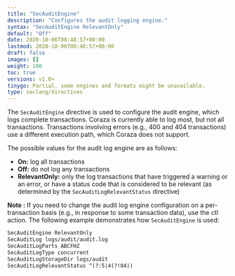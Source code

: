```yaml
---
title: "SecAuditEngine"
description: "Configures the audit logging engine."
syntax: "SecAuditEngine RelevantOnly"
default: "Off"
date: 2020-10-06T08:48:57+00:00
lastmod: 2020-10-06T08:48:57+00:00
draft: false
images: []
weight: 100
toc: true
versions: v1.0+
tinygo: Partial, some engines and formats might be unavailable.
type: seclang/directives
---
```


The `SecAuditEngine` directive is used to configure the audit engine, which logs complete transactions. Coraza is currently able to log most, but not all transactions. Transactions involving errors (e.g., 400 and 404 transactions) use a different execution path, which Coraza does not support.

The possible values for the audit log engine are as follows:

- **On:** log all transactions
- **Off:** do not log any transactions
- **RelevantOnly:** only the log transactions that have triggered a warning or an error, or have a status code that is considered to be relevant (as determined by the `SecAuditLogRelevantStatus` directive)
  
**Note :** If you need to change the audit log engine configuration on a per-transaction basis (e.g., in response to some transaction data), use the ctl action. The following example demonstrates how `SecAuditEngine` is used:

```apache
SecAuditEngine RelevantOnly
SecAuditLog logs/audit/audit.log
SecAuditLogParts ABCFHZ 
SecAuditLogType concurrent 
SecAuditLogStorageDir logs/audit 
SecAuditLogRelevantStatus ^(?:5|4(?!04))
```
